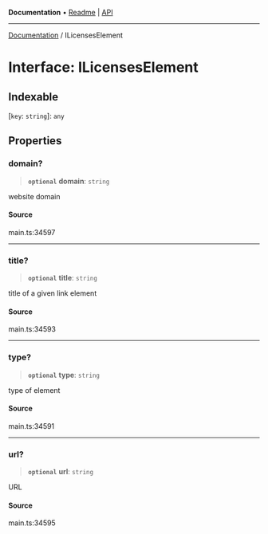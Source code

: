 **Documentation** • [Readme](../README.md) \| [API](../globals.md)

***

[Documentation](../README.md) / ILicensesElement

# Interface: ILicensesElement

## Indexable

 \[`key`: `string`\]: `any`

## Properties

### domain?

> **`optional`** **domain**: `string`

website domain

#### Source

main.ts:34597

***

### title?

> **`optional`** **title**: `string`

title of a given link element

#### Source

main.ts:34593

***

### type?

> **`optional`** **type**: `string`

type of element

#### Source

main.ts:34591

***

### url?

> **`optional`** **url**: `string`

URL

#### Source

main.ts:34595
